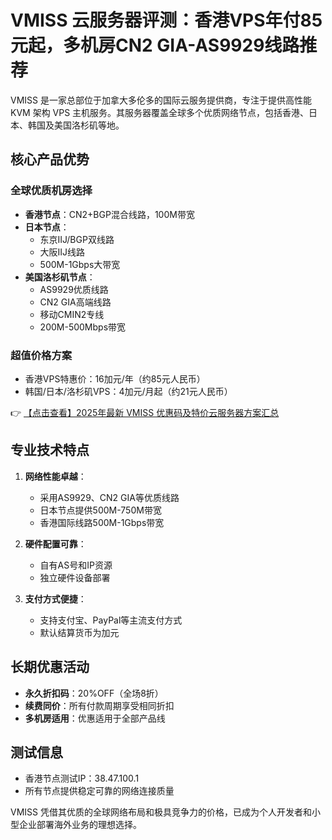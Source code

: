 # VMISS 云服务器评测：香港VPS年付85元起，多机房CN2 GIA-AS9929线路推荐

VMISS 是一家总部位于加拿大多伦多的国际云服务提供商，专注于提供高性能 KVM 架构 VPS 主机服务。其服务器覆盖全球多个优质网络节点，包括香港、日本、韩国及美国洛杉矶等地。

## 核心产品优势

### 全球优质机房选择
- **香港节点**：CN2+BGP混合线路，100M带宽
- **日本节点**：
  - 东京IIJ/BGP双线路
  - 大阪IIJ线路
  - 500M-1Gbps大带宽
- **美国洛杉矶节点**：
  - AS9929优质线路
  - CN2 GIA高端线路
  - 移动CMIN2专线
  - 200M-500Mbps带宽

### 超值价格方案
- 香港VPS特惠价：16加元/年（约85元人民币）
- 韩国/日本/洛杉矶VPS：4加元/月起（约21元人民币）

👉 [【点击查看】2025年最新 VMISS 优惠码及特价云服务器方案汇总](https://bit.ly/Vmiss)

## 专业技术特点
1. **网络性能卓越**：
   - 采用AS9929、CN2 GIA等优质线路
   - 日本节点提供500M-750M带宽
   - 香港国际线路500M-1Gbps带宽

2. **硬件配置可靠**：
   - 自有AS号和IP资源
   - 独立硬件设备部署

3. **支付方式便捷**：
   - 支持支付宝、PayPal等主流支付方式
   - 默认结算货币为加元

## 长期优惠活动
- **永久折扣码**：20%OFF（全场8折）
- **续费同价**：所有付款周期享受相同折扣
- **多机房适用**：优惠适用于全部产品线

## 测试信息
- 香港节点测试IP：38.47.100.1
- 所有节点提供稳定可靠的网络连接质量

VMISS 凭借其优质的全球网络布局和极具竞争力的价格，已成为个人开发者和小型企业部署海外业务的理想选择。